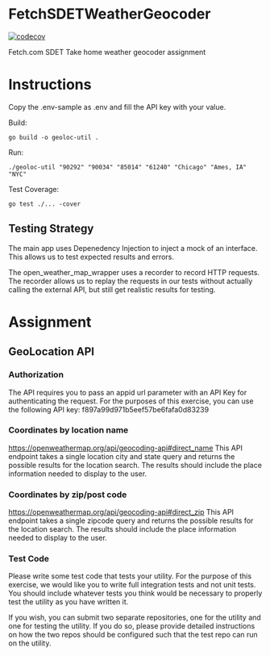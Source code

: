 # FetchSDETWeatherGeocoder
[![codecov](https://codecov.io/gh/adadkins/fetch_sdet_geoloc-util/graph/badge.svg?token=U6L9WGBPLS)](https://codecov.io/gh/adadkins/fetch_sdet_geoloc-util)

Fetch.com SDET Take home weather geocoder assignment

# Instructions

Copy the .env-sample as .env and fill the API key with your value.

Build:

```
go build -o geoloc-util .
```


Run:
```
./geoloc-util "90292" "90034" "85014" "61240" "Chicago" "Ames, IA" "NYC"
```


Test Coverage:

```
go test ./... -cover
```


## Testing Strategy

The main app uses Depenedency Injection to inject a mock of an interface. This allows us to test expected results and errors. 

The open_weather_map_wrapper uses a recorder to record HTTP requests. The recorder allows us to replay the requests in our tests without actually calling the external API, but still get realistic results for testing.


# Assignment

## GeoLocation API

### Authorization
The API requires you to pass an appid url parameter with an API Key for authenticating the
request. For the purposes of this exercise, you can use the following API key:
f897a99d971b5eef57be6fafa0d83239

### Coordinates by location name
https://openweathermap.org/api/geocoding-api#direct_name
This API endpoint takes a single location city and state query and returns the possible results
for the location search. The results should include the place information needed to display to the
user.

### Coordinates by zip/post code
https://openweathermap.org/api/geocoding-api#direct_zip
This API endpoint takes a single zipcode query and returns the possible results for the location
search. The results should include the place information needed to display to the user.

### Test Code
Please write some test code that tests your utility. For the purpose of this exercise, we would
like you to write full integration tests and not unit tests. You should include whatever tests you
think would be necessary to properly test the utility as you have written it.

If you wish, you can submit two separate repositories, one for the utility and one for testing the
utility. If you do so, please provide detailed instructions on how the two repos should be
configured such that the test repo can run on the utility.

